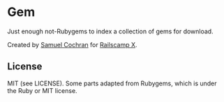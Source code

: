 # Gem

Just enough not-Rubygems to index a collection of gems for download.

Created by [Samuel Cochran](http://sj26.com) for [Railscamp X](http://railscamps.com).

## License

MIT (see LICENSE). Some parts adapted from Rubygems, which is under the Ruby or MIT license.
